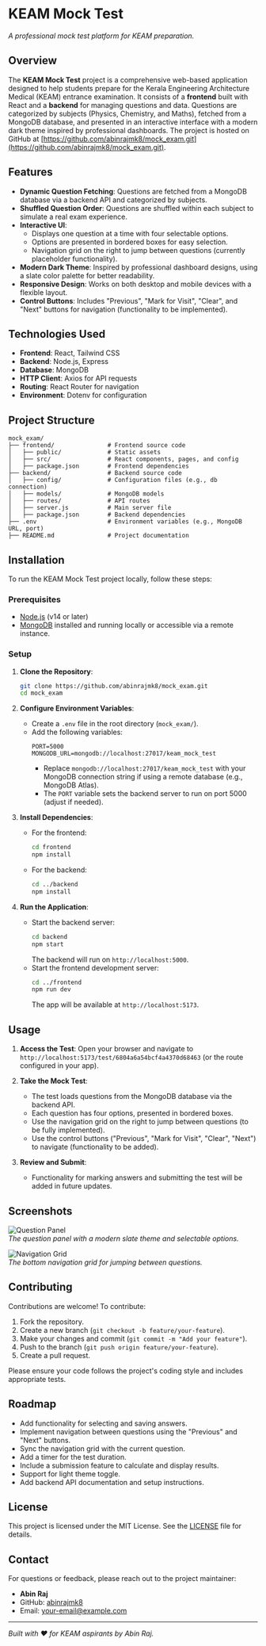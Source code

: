 # KEAM Mock Test

*A professional mock test platform for KEAM preparation.*

## Overview

The **KEAM Mock Test** project is a comprehensive web-based application designed to help students prepare for the Kerala Engineering Architecture Medical (KEAM) entrance examination. It consists of a **frontend** built with React and a **backend** for managing questions and data. Questions are categorized by subjects (Physics, Chemistry, and Maths), fetched from a MongoDB database, and presented in an interactive interface with a modern dark theme inspired by professional dashboards. The project is hosted on GitHub at [https://github.com/abinrajmk8/mock_exam.git](https://github.com/abinrajmk8/mock_exam.git).

## Features

- **Dynamic Question Fetching**: Questions are fetched from a MongoDB database via a backend API and categorized by subjects.
- **Shuffled Question Order**: Questions are shuffled within each subject to simulate a real exam experience.
- **Interactive UI**: 
  - Displays one question at a time with four selectable options.
  - Options are presented in bordered boxes for easy selection.
  - Navigation grid on the right to jump between questions (currently placeholder functionality).
- **Modern Dark Theme**: Inspired by professional dashboard designs, using a slate color palette for better readability.
- **Responsive Design**: Works on both desktop and mobile devices with a flexible layout.
- **Control Buttons**: Includes "Previous", "Mark for Visit", "Clear", and "Next" buttons for navigation (functionality to be implemented).

## Technologies Used

- **Frontend**: React, Tailwind CSS
- **Backend**: Node.js, Express
- **Database**: MongoDB
- **HTTP Client**: Axios for API requests
- **Routing**: React Router for navigation
- **Environment**: Dotenv for configuration

## Project Structure

```
mock_exam/
├── frontend/               # Frontend source code
│   ├── public/             # Static assets
│   ├── src/                # React components, pages, and config
│   ├── package.json        # Frontend dependencies
├── backend/                # Backend source code
│   ├── config/             # Configuration files (e.g., db connection)
│   ├── models/             # MongoDB models
│   ├── routes/             # API routes
│   ├── server.js           # Main server file
│   ├── package.json        # Backend dependencies
├── .env                    # Environment variables (e.g., MongoDB URL, port)
├── README.md               # Project documentation
```

## Installation

To run the KEAM Mock Test project locally, follow these steps:

### Prerequisites
- [Node.js](https://nodejs.org/) (v14 or later)
- [MongoDB](https://www.mongodb.com/try/download/community) installed and running locally or accessible via a remote instance.

### Setup

1. **Clone the Repository**:
   ```bash
   git clone https://github.com/abinrajmk8/mock_exam.git
   cd mock_exam
   ```

2. **Configure Environment Variables**:
   - Create a `.env` file in the root directory (`mock_exam/`).
   - Add the following variables:
     ```
     PORT=5000
     MONGODB_URL=mongodb://localhost:27017/keam_mock_test
     ```
     - Replace `mongodb://localhost:27017/keam_mock_test` with your MongoDB connection string if using a remote database (e.g., MongoDB Atlas).
     - The `PORT` variable sets the backend server to run on port 5000 (adjust if needed).

3. **Install Dependencies**:
   - For the frontend:
     ```bash
     cd frontend
     npm install
     ```
   - For the backend:
     ```bash
     cd ../backend
     npm install
     ```

4. **Run the Application**:
   - Start the backend server:
     ```bash
     cd backend
     npm start
     ```
     The backend will run on `http://localhost:5000`.
   - Start the frontend development server:
     ```bash
     cd ../frontend
     npm run dev
     ```
     The app will be available at `http://localhost:5173`.

## Usage

1. **Access the Test**:
   Open your browser and navigate to `http://localhost:5173/test/6804a6a54bcf4a4370d68463` (or the route configured in your app).

2. **Take the Mock Test**:
   - The test loads questions from the MongoDB database via the backend API.
   - Each question has four options, presented in bordered boxes.
   - Use the navigation grid on the right to jump between questions (to be fully implemented).
   - Use the control buttons ("Previous", "Mark for Visit", "Clear", "Next") to navigate (functionality to be added).

3. **Review and Submit**:
   - Functionality for marking answers and submitting the test will be added in future updates.

## Screenshots

![Question Panel](https://via.placeholder.com/600x300.png?text=Question+Panel)  
*The question panel with a modern slate theme and selectable options.*

![Navigation Grid](https://via.placeholder.com/300x400.png?text=Navigation+Grid)  
*The bottom navigation grid for jumping between questions.*

## Contributing

Contributions are welcome! To contribute:

1. Fork the repository.
2. Create a new branch (`git checkout -b feature/your-feature`).
3. Make your changes and commit (`git commit -m "Add your feature"`).
4. Push to the branch (`git push origin feature/your-feature`).
5. Create a pull request.

Please ensure your code follows the project's coding style and includes appropriate tests.

## Roadmap

- Add functionality for selecting and saving answers.
- Implement navigation between questions using the "Previous" and "Next" buttons.
- Sync the navigation grid with the current question.
- Add a timer for the test duration.
- Include a submission feature to calculate and display results.
- Support for light theme toggle.
- Add backend API documentation and setup instructions.

## License

This project is licensed under the MIT License. See the [LICENSE](LICENSE) file for details.

## Contact

For questions or feedback, please reach out to the project maintainer:  
- **Abin Raj**  
- GitHub: [abinrajmk8](https://github.com/abinrajmk8)  
- Email: [your-email@example.com](mailto:your-email@example.com)

---

*Built with ❤️ for KEAM aspirants by Abin Raj.*

